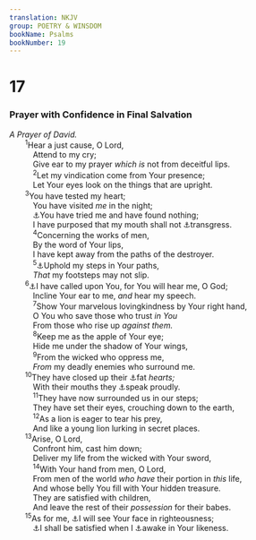 ```yaml
---
translation: NKJV
group: POETRY & WINSDOM
bookName: Psalms 
bookNumber: 19
---
```


<div class="title"><h1>17</h1><h3>Prayer with Confidence in Final Salvation</h3><i>A Prayer of David.</i></div>
<span class="verse thi_17_1">  <sup>1</sup>Hear a just cause, O Lord,<br/>   Attend to my cry;<br/>   Give ear to my prayer <i>which</i> <i>is</i> not from deceitful lips.<br/></span>
<span class="verse thi_17_2">   <sup>2</sup>Let my vindication come from Your presence;<br/>   Let Your eyes look on the things that are upright.<br/></span>
<span class="verse thi_17_3">  <sup>3</sup>You have tested my heart;<br/>   You have visited <i>me</i> in the night;<br/>   <a data-toggle="tooltip" data-placement="bottom" title="Job 23:10; Ps. 66:10; Zech. 13:9; (1 Pet. 1:7)">⚓</a>You have tried me and have found nothing;<br/>   I have purposed that my mouth shall not <a data-toggle="tooltip" data-placement="bottom" title="Ps. 39:1">⚓</a>transgress.<br/></span>
<span class="verse thi_17_4">   <sup>4</sup>Concerning the works of men,<br/>   By the word of Your lips,<br/>   I have kept away from the paths of the destroyer.<br/></span>
<span class="verse thi_17_5">   <sup>5</sup><a data-toggle="tooltip" data-placement="bottom" title="Job 23:11; Ps. 44:18; 119:133">⚓</a>Uphold my steps in Your paths,<br/>   <i>That</i> my footsteps may not slip.<br/></span>
<span class="verse thi_17_6">  <sup>6</sup><a data-toggle="tooltip" data-placement="bottom" title="Ps. 86:7; 116:2">⚓</a>I have called upon You, for You will hear me, O God;<br/>   Incline Your ear to me, <i>and</i> hear my speech.<br/></span>
<span class="verse thi_17_7">   <sup>7</sup>Show Your marvelous lovingkindness by Your right hand,<br/>   O You who save those who trust <i>in</i> <i>You</i><br/>   From those who rise up <i>against</i> <i>them.</i><br/></span>
<span class="verse thi_17_8">   <sup>8</sup>Keep me as the apple of Your eye;<br/>   Hide me under the shadow of Your wings,<br/></span>
<span class="verse thi_17_9">   <sup>9</sup>From the wicked who oppress me,<br/>   <i>From</i> my deadly enemies who surround me.<br/></span>
<span class="verse thi_17_10">  <sup>10</sup>They have closed up their <a data-toggle="tooltip" data-placement="bottom" title="Ezek. 16:49">⚓</a>fat <i>hearts;</i><br/>   With their mouths they <a data-toggle="tooltip" data-placement="bottom" title="(1 Sam. 2:3)">⚓</a>speak proudly.<br/></span>
<span class="verse thi_17_11">   <sup>11</sup>They have now surrounded us in our steps;<br/>   They have set their eyes, crouching down to the earth,<br/></span>
<span class="verse thi_17_12">   <sup>12</sup>As a lion is eager to tear his prey,<br/>   And like a young lion lurking in secret places.<br/></span>
<span class="verse thi_17_13">  <sup>13</sup>Arise, O Lord,<br/>   Confront him, cast him down;<br/>   Deliver my life from the wicked with Your sword,<br/></span>
<span class="verse thi_17_14">   <sup>14</sup>With Your hand from men, O Lord,<br/>   From men of the world <i>who</i> <i>have</i> their portion in <i>this</i> life,<br/>   And whose belly You fill with Your hidden treasure.<br/>   They are satisfied with children,<br/>   And leave the rest of their <i>possession</i> for their babes.<br/></span>
<span class="verse thi_17_15">  <sup>15</sup>As for me, <a data-toggle="tooltip" data-placement="bottom" title="(1 John 3:2)">⚓</a>I will see Your face in righteousness;<br/>   <a data-toggle="tooltip" data-placement="bottom" title="Ps. 4:6, 7; 16:11">⚓</a>I shall be satisfied when I <a data-toggle="tooltip" data-placement="bottom" title="(Is. 26:19)">⚓</a>awake in Your likeness.<br/></span>
